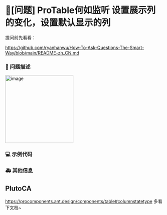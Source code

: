 # 🧐[问题] ProTable何如监听 设置展示列的变化，设置默认显示的列

提问前先看看：

https://github.com/ryanhanwu/How-To-Ask-Questions-The-Smart-Way/blob/main/README-zh_CN.md

### 🧐 问题描述

<img width="217" alt="image" src="https://github.com/ant-design/pro-components/assets/23699765/bca51b56-5725-478a-a414-06a549d26294">

<!--
详细地描述问题，让大家都能理解
-->

### 💻 示例代码

<!--
如果你有解决方案，在这里清晰地阐述
-->

### 🚑 其他信息

<!--
如截图等其他信息可以贴在这里
-->

## PlutoCA

https://procomponents.ant.design/components/table#columnstatetype
多看下文档~
